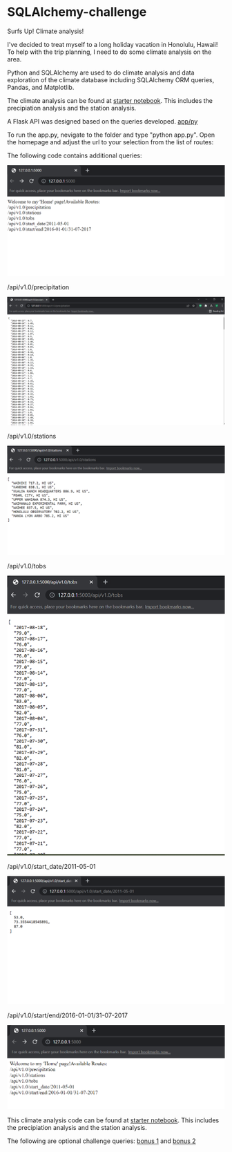 # SQLAlchemy-challenge
Surfs Up!  Climate analysis!

I've decided to treat myself to a long holiday vacation in Honolulu, Hawaii! To help with the trip planning, I need to do some climate analysis on the area. 

Python and SQLAlchemy are used to do climate analysis and data exploration of the climate database including SQLAlchemy ORM queries, Pandas, and Matplotlib.

The climate analysis can be found at [starter notebook](/main/climate_starter.ipynb). This includes the precipiation analysis and the station analysis.

A Flask API was designed based on the queries developed. [app/py](./app.py)

To run the app.py, nevigate to the folder and type "python app.py".
Open the homepage and adjust the url to your selection from the list of routes:

The following code contains additional queries: 

![Home Page](./images/homepage.png)

/api/v1.0/precipitation

![Precipitaion](./images/precipitation.png)

/api/v1.0/stations

![Stations](./images/stations.png)

/api/v1.0/tobs

![Tobs](./images/tobs.png)

/api/v1.0/start_date/2011-05-01

![Start Date](./images/startdate.png)

/api/v1.0/start/end/2016-01-01/31-07-2017

![Start End](./images/start-end.png)


This climate analysis code can be found at [starter notebook](./climate_starter.ipynb). This includes the precipiation analysis and the station analysis.


The following are optional challenge queries: 
[bonus 1](./temp_analysis_bonus_1_starter.ipynb) and [bonus 2](./temp_analysis_bonus_2_starter.ipynb)
